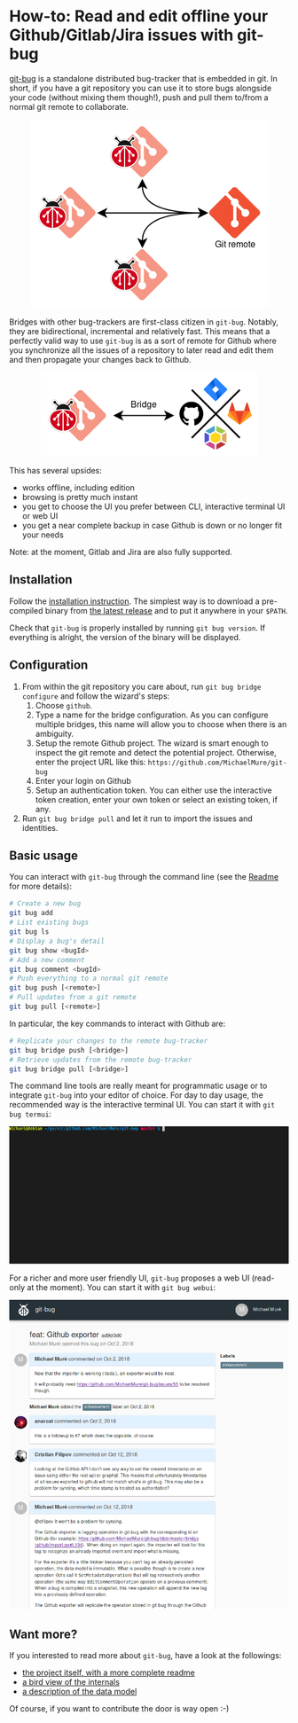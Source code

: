 # How-to: Read and edit offline your Github/Gitlab/Jira issues with git-bug

[git-bug](https://github.com/MichaelMure/git-bug) is a standalone distributed bug-tracker that is embedded in git. In short, if you have a git repository you can use it to store bugs alongside your code (without mixing them though!), push and pull them to/from a normal git remote to collaborate.

<p align="center">
    <img src="../misc/diagrams/native_workflow.png" alt="Native workflow">
</p>

Bridges with other bug-trackers are first-class citizen in `git-bug`. Notably, they are bidirectional, incremental and relatively fast. This means that a perfectly valid way to use `git-bug` is as a sort of remote for Github where you synchronize all the issues of a repository to later read and edit them and then propagate your changes back to Github.

<p align="center">
    <img src="../misc/diagrams/bridge_workflow.png" alt="Bridge workflow">
</p>

This has several upsides:
- works offline, including edition
- browsing is pretty much instant
- you get to choose the UI you prefer between CLI, interactive terminal UI or web UI
- you get a near complete backup in case Github is down or no longer fit your needs

Note: at the moment, Gitlab and Jira are also fully supported.

## Installation

Follow the [installation instruction](https://github.com/MichaelMure/git-bug#installation). The simplest way is to download a pre-compiled binary from [the latest release](https://github.com/MichaelMure/git-bug/releases/latest) and to put it anywhere in your `$PATH`.

Check that `git-bug` is properly installed by running `git bug version`. If everything is alright, the version of the binary will be displayed.

## Configuration

1. From within the git repository you care about, run `git bug bridge configure` and follow the wizard's steps:
    1. Choose `github`.
    1. Type a name for the bridge configuration. As you can configure multiple bridges, this name will allow you to choose when there is an ambiguity.
    1. Setup the remote Github project. The wizard is smart enough to inspect the git remote and detect the potential project. Otherwise, enter the project URL like this: `https://github.com/MichaelMure/git-bug`
    1. Enter your login on Github
    1. Setup an authentication token. You can either use the interactive token creation, enter your own token or select an existing token, if any.
1. Run `git bug bridge pull` and let it run to import the issues and identities.

## Basic usage

You can interact with `git-bug` through the command line (see the [Readme](../README.md#cli-usage) for more details):
```bash
# Create a new bug
git bug add
# List existing bugs
git bug ls
# Display a bug's detail
git bug show <bugId>
# Add a new comment
git bug comment <bugId>
# Push everything to a normal git remote
git bug push [<remote>]
# Pull updates from a git remote
git bug pull [<remote>]
```

In particular, the key commands to interact with Github are:
```bash
# Replicate your changes to the remote bug-tracker
git bug bridge push [<bridge>]
# Retrieve updates from the remote bug-tracker
git bug bridge pull [<bridge>]
```

The command line tools are really meant for programmatic usage or to integrate `git-bug` into your editor of choice. For day to day usage, the recommended way is the interactive terminal UI. You can start it with `git bug termui`:

![termui recording](../misc/termui_recording.gif)

For a richer and more user friendly UI, `git-bug` proposes a web UI (read-only at the moment). You can start it with `git bug webui`:

![web UI screenshot](../misc/webui2.png)

## Want more?

If you interested to read more about `git-bug`, have a look at the followings:
- [the project itself, with a more complete readme](https://github.com/MichaelMure/git-bug)
- [a bird view of the internals](https://github.com/MichaelMure/git-bug/blob/master/doc/architecture.md)
- [a description of the data model](https://github.com/MichaelMure/git-bug/blob/master/doc/model.md)

Of course, if you want to contribute the door is way open :-)